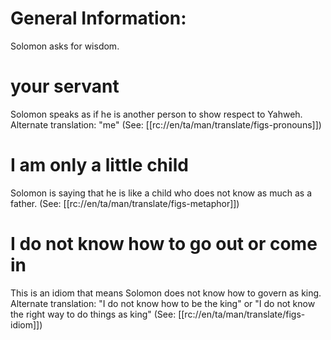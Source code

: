 # General Information:

Solomon asks for wisdom.

# your servant

Solomon speaks as if he is another person to show respect to Yahweh. Alternate translation: "me" (See: [[rc://en/ta/man/translate/figs-pronouns]])

# I am only a little child

Solomon is saying that he is like a child who does not know as much as a father. (See: [[rc://en/ta/man/translate/figs-metaphor]])

# I do not know how to go out or come in

This is an idiom that means Solomon does not know how to govern as king. Alternate translation: "I do not know how to be the king" or "I do not know the right way to do things as king" (See: [[rc://en/ta/man/translate/figs-idiom]])

